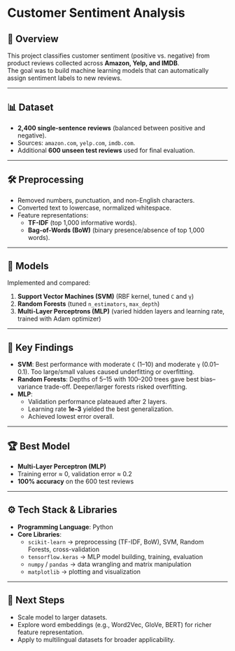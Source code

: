 # Customer Sentiment Analysis

## 📌 Overview
This project classifies customer sentiment (positive vs. negative) from product reviews collected across **Amazon, Yelp, and IMDB**.  
The goal was to build machine learning models that can automatically assign sentiment labels to new reviews.

---

## 📊 Dataset
- **2,400 single-sentence reviews** (balanced between positive and negative).  
- Sources: `amazon.com`, `yelp.com`, `imdb.com`.  
- Additional **600 unseen test reviews** used for final evaluation.  

---

## 🛠 Preprocessing
- Removed numbers, punctuation, and non-English characters.  
- Converted text to lowercase, normalized whitespace.  
- Feature representations:
  - **TF-IDF** (top 1,000 informative words).  
  - **Bag-of-Words (BoW)** (binary presence/absence of top 1,000 words).  

---

## 🤖 Models
Implemented and compared:
1. **Support Vector Machines (SVM)** (RBF kernel, tuned `C` and `γ`)  
2. **Random Forests** (tuned `n_estimators`, `max_depth`)  
3. **Multi-Layer Perceptrons (MLP)** (varied hidden layers and learning rate, trained with Adam optimizer)

---

## 🔎 Key Findings
- **SVM**: Best performance with moderate `C` (1–10) and moderate `γ` (0.01–0.1). Too large/small values caused underfitting or overfitting.  
- **Random Forests**: Depths of 5–15 with 100–200 trees gave best bias–variance trade-off. Deeper/larger forests risked overfitting.  
- **MLP**:  
  - Validation performance plateaued after 2 layers.  
  - Learning rate **1e-3** yielded the best generalization.  
  - Achieved lowest error overall.

---

## 🏆 Best Model
- **Multi-Layer Perceptron (MLP)**  
- Training error ≈ 0, validation error ≈ 0.2  
- **100% accuracy** on the 600 test reviews  

---

## ⚙️ Tech Stack & Libraries
- **Programming Language**: Python 
- **Core Libraries**:
  - `scikit-learn` → preprocessing (TF-IDF, BoW), SVM, Random Forests, cross-validation  
  - `tensorflow.keras` → MLP model building, training, evaluation  
  - `numpy` / `pandas` → data wrangling and matrix manipulation  
  - `matplotlib` → plotting and visualization  

---

## 🚀 Next Steps
- Scale model to larger datasets.  
- Explore word embeddings (e.g., Word2Vec, GloVe, BERT) for richer feature representation.  
- Apply to multilingual datasets for broader applicability.   
